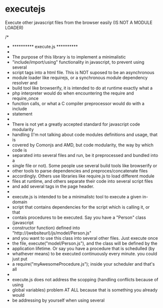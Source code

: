 executejs
=========

Execute other javascript files from the browser easily (IS NOT A MODULE LOADER)


/*
 * ********** execute.js **********
 * 
 * The purpose of this library is to implement a minimalistic
 * "include/import/using" functionality in javascript, to prevent using several
 * script tags into a html file. This is NOT suposed to be an asynchronous
 * module loader like requirejs, or a synchronous module dependency resolver and
 * build tool like browserify, it is intended to do at runtime exactly what a
 * php interpreter would do when encountering the require and require_once
 * function calls, or what a C compiler preprocessor would do with a include
 * statement
 * 
 * There is not yet a greatly accepted standard for javascript code modularity
 * handling (I'm not talking about code modules definitions and usage, that is
 * covered by Comonjs and AMD, but code modularity, the way by which code is
 * separated into several files and run, be it preprocessed and bundled into a
 * single file or not). Some people use several build tools like browserify or
 * other tools to parse dependencies and preproces/concatenate files
 * accordingly. Others use libraries like require.js to load different module
 * files at runtime, and others separate their code into several script files
 * and add several <include> tags in the page header.
 * 
 * execute.js is intended to be a minimalistc tool to execute a given in-domain
 * script that contains dependencies for the script which is calling it, or that
 * contais procedures to be executed. Say you have a "Person" class (javascript
 * constructor function) defined into "http://(websiteurl)/js/model/Person.js"
 * and you want to use this class into several other files. Just execute once
 * the file, execute("model/Person.js"), and the class will be defined by the
 * application lifetime. Or say you have a procedure that is schedulled (by
 * whathever means) to be executed continuously every minute. you could just put
 * a require("myAwesomeProcedure.js"); inside your scheduler and that's all
 * 
 * execute.js does not address the scopping (handling conflicts because of using
 * global variables) problem AT ALL because that is something you already would
 * be addressing by yourself when using several <script> tags
 */
